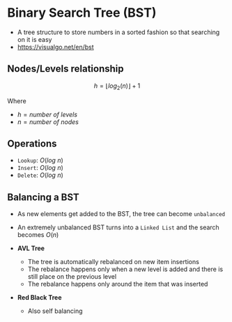 # Binary Search Tree (BST)

- A tree structure to store numbers in a sorted fashion so that searching on it is easy
- <https://visualgo.net/en/bst>

## Nodes/Levels relationship

$$h = \lfloor log_2(n) \rfloor + 1$$

Where

- $h = number\ of\ levels$
- $n = number\ of\ nodes$

## Operations

- `Lookup`: $O(log\ n)$
- `Insert`: $O(log\ n)$
- `Delete`: $O(log\ n)$

## Balancing a BST

- As new elements get added to the BST, the tree can become `unbalanced`
- An extremely unbalanced BST turns into a `Linked List` and the search becomes $O(n)$

- **AVL Tree**
  - The tree is automatically rebalanced on new item insertions
  - The rebalance happens only when a new level is added and there is still place on the previous level
  - The rebalance happens only around the item that was inserted
- **Red Black Tree**
  - Also self balancing
